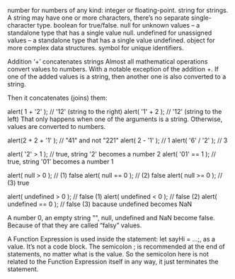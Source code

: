 number for numbers of any kind: integer or floating-point.
string for strings. A string may have one or more characters, there’s no separate single-character type.
boolean for true/false.
null for unknown values – a standalone type that has a single value null.
undefined for unassigned values – a standalone type that has a single value undefined.
object for more complex data structures.
symbol for unique identifiers.


Addition ‘+’ concatenates strings
Almost all mathematical operations convert values to numbers. With a notable exception of the addition +. If one of the added values is a string, then another one is also converted to a string.

Then it concatenates (joins) them:

 alert( 1 + '2' ); // '12' (string to the right)
alert( '1' + 2 ); // '12' (string to the left)
That only happens when one of the arguments is a string. Otherwise, values are converted to numbers.

alert(2 + 2 + '1' ); // "41" and not "221"
alert( 2 - '1' ); // 1
alert( '6' / '2' ); // 3

alert( '2' > 1 ); // true, string '2' becomes a number 2
alert( '01' == 1 ); // true, string '01' becomes a number 1

alert( null > 0 );  // (1) false
alert( null == 0 ); // (2) false
alert( null >= 0 ); // (3) true

alert( undefined > 0 ); // false (1)
alert( undefined < 0 ); // false (2)
alert( undefined == 0 ); // false (3)
bacause undefined becomes NaN 

A number 0, an empty string "", null, undefined and NaN become false. Because of that they are called “falsy” values.

A Function Expression is used inside the statement: let sayHi = ...;, as a value. It’s not a code block. The semicolon ; is recommended at the end of statements, no matter what is the value. So the semicolon here is not related to the Function Expression itself in any way, it just terminates the statement.